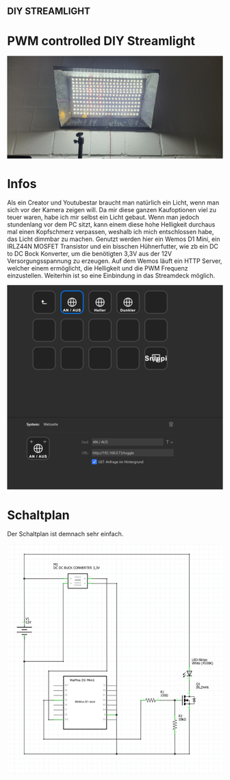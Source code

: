 ## DIY STREAMLIGHT
# PWM controlled DIY Streamlight
![DIY Streamlight](https://github.com/fellpower/diystreamlight/blob/main/licht.jpg)


# Infos

Als ein Creator und Youtubestar braucht man natürlich ein Licht, wenn man sich vor der Kamera zeigen will. Da mir diese ganzen Kaufoptionen viel zu teuer waren, habe ich mir selbst ein Licht gebaut.
Wenn man jedoch stundenlang vor dem PC sitzt, kann einem diese hohe Helligkeit durchaus mal einen Kopfschmerz verpassen, weshalb ich mich entschlossen habe, das Licht dimmbar zu machen.
Genutzt werden hier ein Wemos D1 Mini, ein IRLZ44N MOSFET Transistor und ein bisschen Hühnerfutter, wie zb ein DC to DC Bock Konverter, um die benötigten 3,3V aus der 12V Versorgungsspannung zu erzeugen.
Auf dem Wemos läuft ein HTTP Server, welcher einem ermöglicht, die Helligkeit und die PWM Frequenz einzustellen. Weiterhin ist so eine Einbindung in das Streamdeck möglich.


![DIY Streamlight](https://github.com/fellpower/diystreamlight/blob/main/streamdeck.png)

# Schaltplan

Der Schaltplan ist demnach sehr einfach.

![DIY Streamlight](https://github.com/fellpower/diystreamlight/blob/main/schaltbild_pwm_diy_streamlicht.png)





